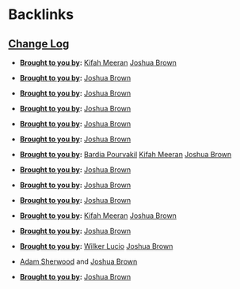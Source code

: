 
# Backlinks
## [Change Log](<Change Log.md>)
- **[Brought to you by](<Brought to you by.md>):** [Kifah Meeran](<Kifah Meeran.md>) [Joshua Brown](<Joshua Brown.md>)

- **[Brought to you by](<Brought to you by.md>):** [Joshua Brown](<Joshua Brown.md>)

- **[Brought to you by](<Brought to you by.md>):** [Joshua Brown](<Joshua Brown.md>)

- **[Brought to you by](<Brought to you by.md>):** [Joshua Brown](<Joshua Brown.md>)

- **[Brought to you by](<Brought to you by.md>):** [Joshua Brown](<Joshua Brown.md>)

- **[Brought to you by](<Brought to you by.md>):** [Joshua Brown](<Joshua Brown.md>)

- **[Brought to you by](<Brought to you by.md>):** [Bardia Pourvakil](<Bardia Pourvakil.md>) [Kifah Meeran](<Kifah Meeran.md>) [Joshua Brown](<Joshua Brown.md>)

- **[Brought to you by](<Brought to you by.md>):** [Joshua Brown](<Joshua Brown.md>)

- **[Brought to you by](<Brought to you by.md>):** [Joshua Brown](<Joshua Brown.md>)

- **[Brought to you by](<Brought to you by.md>):** [Joshua Brown](<Joshua Brown.md>)

- **[Brought to you by](<Brought to you by.md>):** [Kifah Meeran](<Kifah Meeran.md>) [Joshua Brown](<Joshua Brown.md>)

- **[Brought to you by](<Brought to you by.md>):** [Joshua Brown](<Joshua Brown.md>)

- **[Brought to you by](<Brought to you by.md>):** [Wilker Lucio](<Wilker Lucio.md>) [Joshua Brown](<Joshua Brown.md>)

- [Adam Sherwood](<Adam Sherwood.md>) and [Joshua Brown](<Joshua Brown.md>)

- **[Brought to you by](<Brought to you by.md>):** [Joshua Brown](<Joshua Brown.md>)

